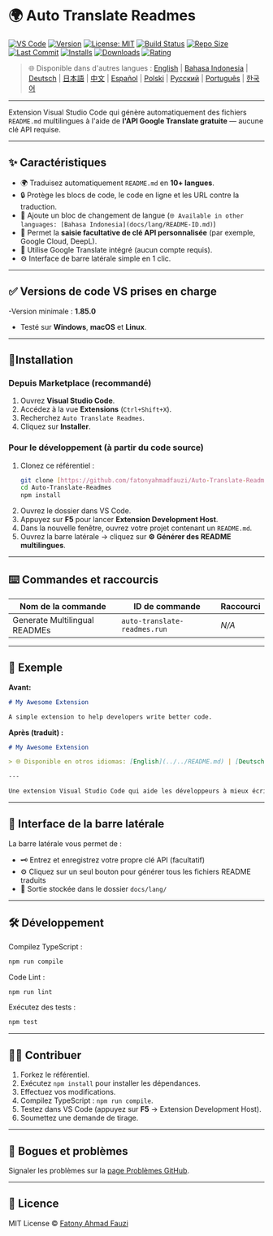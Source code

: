 # 🌍 Auto Translate Readmes

[![VS Code](https://img.shields.io/badge/VS%20Code-1.85.0+-blue.svg)](https://code.visualstudio.com/)
[![Version](https://img.shields.io/github/v/release/fatonyahmadfauzi/Auto-Translate-Readmes?color=blue.svg)](https://github.com/fatonyahmadfauzi/Auto-Translate-Readmes/releases)
[![License: MIT](https://img.shields.io/github/license/fatonyahmadfauzi/Auto-Translate-Readmes?color=green.svg)](../../LICENSE)
[![Build Status](https://github.com/fatonyahmadfauzi/Auto-Translate-Readmes/actions/workflows/main.yml/badge.svg)](https://github.com/fatonyahmadfauzi/Auto-Translate-Readmes/actions)
[![Repo Size](https://img.shields.io/github/repo-size/fatonyahmadfauzi/Auto-Translate-Readmes?color=yellow.svg)](https://github.com/fatonyahmadfauzi/Auto-Translate-Readmes)
[![Last Commit](https://img.shields.io/github/last-commit/fatonyahmadfauzi/Auto-Translate-Readmes?color=brightgreen.svg)](https://github.com/fatonyahmadfauzi/Auto-Translate-Readmes/commits/main)
[![Installs](https://vsmarketplacebadges.dev/installs-short/fatonyahmadfauzi.auto-translate-readmes.svg)](https://marketplace.visualstudio.com/items?itemName=fatonyahmadfauzi.auto-translate-readmes)
[![Downloads](https://vsmarketplacebadges.dev/downloads-short/fatonyahmadfauzi.auto-translate-readmes.svg)](https://marketplace.visualstudio.com/items?itemName=fatonyahmadfauzi.auto-translate-readmes)
[![Rating](https://vsmarketplacebadges.dev/rating-short/fatonyahmadfauzi.auto-translate-readmes.svg)](https://marketplace.visualstudio.com/items?itemName=fatonyahmadfauzi.auto-translate-readmes)

> 🌐 Disponible dans d'autres langues : [English](../../README.md) | [Bahasa Indonesia](README-ID.md) | [Deutsch](README-DE.md) | [日本語](README-JP.md) | [中文](README-ZH.md) | [Español](README-ES.md) | [Polski](README-PL.md) | [Русский](README-RU.md) | [Português](README-PT.md) | [한국어](README-KO.md)

---

Extension Visual Studio Code qui génère automatiquement des fichiers `README.md` multilingues à l'aide de **l'API Google Translate gratuite** — aucune clé API requise.

---

## ✨ Caractéristiques

- 🌍 Traduisez automatiquement `README.md` en **10+ langues**.
- 🔒 Protège les blocs de code, le code en ligne et les URL contre la traduction.
- 💬 Ajoute un bloc de changement de langue (`🌐 Available in other languages: [Bahasa Indonesia](docs/lang/README-ID.md)`)
- 💾 Permet la **saisie facultative de clé API personnalisée** (par exemple, Google Cloud, DeepL).
- 🧠 Utilise Google Translate intégré (aucun compte requis).
- ⚙️ Interface de barre latérale simple en 1 clic.

---

## ✅ Versions de code VS prises en charge

-Version minimale : **1.85.0**
- Testé sur **Windows**, **macOS** et **Linux**.

---

## 🧩Installation

### Depuis Marketplace (recommandé)

1. Ouvrez **Visual Studio Code**.
2. Accédez à la vue **Extensions** (`Ctrl+Shift+X`).
3. Recherchez `Auto Translate Readmes`.
4. Cliquez sur **Installer**.

### Pour le développement (à partir du code source)

1. Clonez ce référentiel :
    ```bash
    git clone [https://github.com/fatonyahmadfauzi/Auto-Translate-Readmes.git](https://github.com/fatonyahmadfauzi/Auto-Translate-Readmes.git)
    cd Auto-Translate-Readmes
    npm install
    ```
2. Ouvrez le dossier dans VS Code.
3. Appuyez sur **F5** pour lancer **Extension Development Host**.
4. Dans la nouvelle fenêtre, ouvrez votre projet contenant un `README.md`.
5. Ouvrez la barre latérale → cliquez sur **⚙️ Générer des README multilingues**.

---

## ⌨️ Commandes et raccourcis

| Nom de la commande | ID de commande | Raccourci |
| ----------------------------- | ---------------------------- | -------- |
| Generate Multilingual READMEs | `auto-translate-readmes.run` | _N/A_    |

---

## 🧠 Exemple

**Avant:**

```md
# My Awesome Extension

A simple extension to help developers write better code.
```

**Après (traduit) :**

```md
# My Awesome Extension

> 🌐 Disponible en otros idiomas: [English](../../README.md) | [Deutsch](README-DE.md) | [Français](README-FR.md)

---

Une extension Visual Studio Code qui aide les développeurs à mieux écrire du code.
```

---

## 🧠 Interface de la barre latérale

La barre latérale vous permet de :

- 🗝️ Entrez et enregistrez votre propre clé API (facultatif)
- ⚙️ Cliquez sur un seul bouton pour générer tous les fichiers README traduits
- 📁 Sortie stockée dans le dossier `docs/lang/`

---

## 🛠️ Développement

Compilez TypeScript :

```bash
npm run compile
```

Code Lint :

```bash
npm run lint
```

Exécutez des tests :

```bash
npm test
```

---

## 🧑‍💻 Contribuer

1. Forkez le référentiel.
2. Exécutez `npm install` pour installer les dépendances.
3. Effectuez vos modifications.
4. Compilez TypeScript : `npm run compile`.
5. Testez dans VS Code (appuyez sur **F5** → Extension Development Host).
6. Soumettez une demande de tirage.

---

## 🐞 Bogues et problèmes

Signaler les problèmes sur la [page Problèmes GitHub](https://github.com/fatonyahmadfauzi/Auto-Translate-Readmes/issues).

---

## 🧾 Licence

MIT License © [Fatony Ahmad Fauzi](../../LICENSE)
